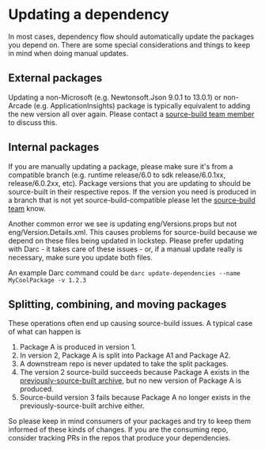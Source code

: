 # Updating a dependency

In most cases, dependency flow should automatically update the packages you depend on.  There are some special considerations and things to keep in mind when doing manual updates.

## External packages

Updating a non-Microsoft (e.g. Newtonsoft.Json 9.0.1 to 13.0.1) or non-Arcade (e.g. ApplicationInsights) package is typically equivalent to adding the new version all over again.  Please contact a [source-build team member](https://github.com/orgs/dotnet/teams/source-build-internal) to discuss this.

## Internal packages

If you are manually updating a package, please make sure it's from a compatible branch (e.g. runtime release/6.0 to sdk release/6.0.1xx, release/6.0.2xx, etc).  Package versions that you are updating to should be source-built in their respective repos.  If the version you need is produced in a branch that is not yet source-build-compatible please let the [source-build team](https://github.com/orgs/dotnet/teams/source-build-internal) know.

Another common error we see is updating eng/Versions.props but not eng/Version.Details.xml.  This causes problems for source-build because we depend on these files being updated in lockstep.  Please prefer updating with Darc - it takes care of these issues - or, if a manual update really is necessary, make sure you update both files.

An example Darc command could be
`darc update-dependencies --name MyCoolPackage -v 1.2.3`

## Splitting, combining, and moving packages

These operations often end up causing source-build issues.  A typical case of what can happen is
1. Package A is produced in version 1.
2. In version 2, Package A is split into Package A1 and Package A2.
3. A downstream repo is never updated to take the split packages.
4. The version 2 source-build succeeds because Package A exists in the [previously-source-built archive](build-info.md#Single-version_and_single-RID_build), but no new version of Package A is produced.
5. Source-build version 3 fails because Package A no longer exists in the previously-source-built archive either.


So please keep in mind consumers of your packages and try to keep them informed of these kinds of changes.  If you are the consuming repo, consider tracking PRs in the repos that produce your dependencies.